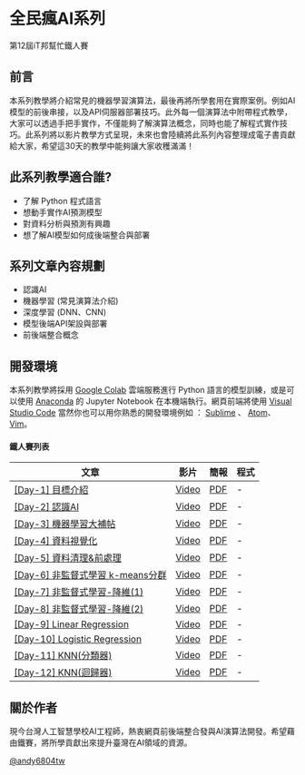 

# 全民瘋AI系列
第12屆iT邦幫忙鐵人賽
## 前言
本系列教學將介紹常見的機器學習演算法，最後再將所學套用在實際案例。例如AI模型的前後串接，以及API伺服器部署技巧。此外每一個演算法中附帶程式教學，大家可以透過手把手實作，不僅能夠了解演算法概念，同時也能了解程式實作技巧。此系列將以影片教學方式呈現，未來也會陸續將此系列內容整理成電子書貢獻給大家，希望這30天的教學中能夠讓大家收穫滿滿！

## 此系列教學適合誰?
- 了解 Python 程式語言
- 想動手實作AI預測模型
- 對資料分析與預測有興趣
- 想了解AI模型如何成後端整合與部署

## 系列文章內容規劃
- 認識AI
- 機器學習 (常見演算法介紹)
- 深度學習 (DNN、CNN)
- 模型後端API架設與部署
- 前後端整合概念

## 開發環境
本系列教學將採用 [Google Colab](https://colab.research.google.com/notebooks/) 雲端服務進行 Python 語言的模型訓練，或是可以使用 [Anaconda](https://www.anaconda.com/products/individual) 的 Jupyter Notebook 在本機端執行。網頁前端將使用 [Visual Studio Code](https://code.visualstudio.com/) 當然你也可以用你熟悉的開發環境例如 ： [Sublime](https://www.sublimetext.com/) 、 [Atom](https://atom.io/)、[Vim](http://www.vim.org/)。


#### 鐵人賽列表

| 文章 | 影片 | 簡報 | 程式 |
| ------------- | ------------- | ------------- | ------------- |
| [[Day-1] 目標介紹]()  | [Video]()  | [PDF](./1.目標介紹/1.目標介紹.pdf)  | -  |
| [[Day-2] 認識AI]()  | [Video]()  | [PDF](./2.認識AI/2.認識AI.pdf)  | -  |
| [[Day-3] 機器學習大補帖]()  | [Video]()  | [PDF](./3.機器學習大補帖/3.機器學習大補帖.pdf)  | -  |
| [[Day-4] 資料視覺化]()  | [Video]()  | [PDF](./4.資料視覺化/4.資料視覺化.pdf)  | -  |
| [[Day-5] 資料清理&前處理]()  | [Video]()  | [PDF](./5.資料清理&前處理/5.資料清理&前處理.pdf)  | -  |
| [[Day-6] 非監督式學習 k-means分群]()  | [Video]()  | [PDF](./6.非監督式學習k-means分群/6.非監督式學習k-means分群.pdf)  | -  |
| [[Day-7] 非監督式學習-降維(1)]()  | [Video]()  | [PDF](./7.非監督式學習-降維(1)/7.非監督式學習-降維(1).pdf)  | -  |
| [[Day-8] 非監督式學習-降維(2)]()  | [Video]()  | [PDF](./8.非監督式學習-降維(2)/8.非監督式學習-降維(2).pdf)  | -  |
| [[Day-9] Linear Regression]()  | [Video]()  | [PDF](./9.Linear-Regression/9.Linear-Regression.pdf)  | -  |
| [[Day-10] Logistic Regression]()  | [Video]()  | [PDF](./10.Logistic-Regression/10.Logistic-Regression.pdf)  | -  |
| [[Day-11] KNN(分類器)]()  | [Video]()  | [PDF](./11.KNN(分類器)/11.KNN(分類器).pdf)  | -  |
| [[Day-12] KNN(迴歸器)]()  | [Video]()  | [PDF](./12.KNN(迴歸器)/12.KNN(迴歸器).pdf)  | -  |


## 關於作者
現今台灣人工智慧學校AI工程師，熱衷網頁前後端整合發與AI演算法開發。希望藉由鐵賽，將所學貢獻出來提升臺灣在AI領域的資源。

[@andy6804tw](https://github.com/andy6804tw)